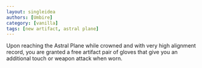 ```yaml
---
layout: singleidea
authors: [Umbire]
category: [vanilla]
tags: [new artifact, astral plane]
---
```

Upon reaching the Astral Plane while crowned and with very high alignment
record, you are granted a free artifact pair of gloves that give you an
additional touch or weapon attack when worn.

